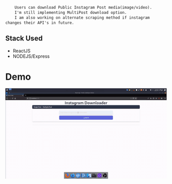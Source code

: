         Users can download Public Instagram Post media(image/video).
        I'm still implementing MultiPost download option. 
        I am also working on alternate scraping method if instagram changes their API's in future. 


## Stack Used
- ReactJS
- NODEJS/Express

# Demo
![Demo:](https://raw.githubusercontent.com/indahud/Insta-downloader-demo/master/demo.gif)
